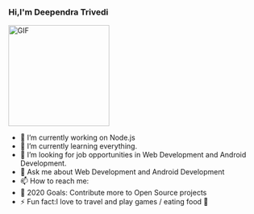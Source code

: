 ### Hi,I'm Deependra Trivedi

<img alt="GIF" height= 200 src="https://user-images.githubusercontent.com/44522024/95550376-68e7f880-0a26-11eb-8284-3ae06236dba1.gif" />


- 🔭 I’m currently working on Node.js 
- 🌱 I’m currently learning everything.
- 👯 I’m looking for  job opportunities in Web Development and Android Development. 
- 💬 Ask me about Web Development and Android Development
- 📫 How to reach me: 
- 🥅 2020 Goals: Contribute more to Open Source projects
- ⚡ Fun fact:I love to travel and play games / eating food 🍟
